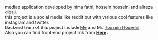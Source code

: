 
mediap application
developed by nima fathi, hossein hosseini and alireza dizaji. <br>
this project is a social media like reddit but with various cool features like instagram and twitter. <br>
Backend team of this project include [Me]() and Mr. [Hossein Hosseini](https://github.com/hhosseini1377) <br>
Also you can find front-end project link from <b>[Here](https://github.com/alirezadizaji/WebProject_Front) <b> .
